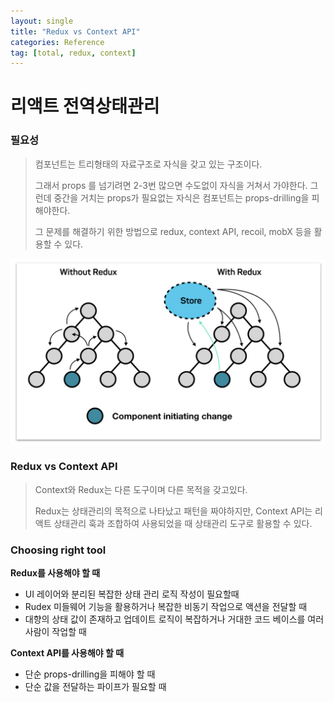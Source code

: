```yaml
---
layout: single
title: "Redux vs Context API"
categories: Reference
tag: [total, redux, context]
---
```


# 리액트 전역상태관리

### 필요성

> 컴포넌트는 트리형태의 자료구조로 자식을 갖고 있는 구조이다.
>
> 그래서 props 를 넘기려면 2-3번 많으면 수도없이 자식을 거쳐서 가야한다. 그런데 중간을 거치는 props가 필요없는 자식은 컴포넌트는 props-drilling을 피해야한다.
>
> 그 문제를 해결하기 위한 방법으로 redux, context API, recoil, mobX 등을 활용할 수 있다.

![screencapture-0420528](/images/screencapture2.png)

### Redux vs Context API

> Context와 Redux는 다른 도구이며 다른 목적을 갖고있다.
>
> Redux는 상태관리의 목적으로 나타났고 패턴을 짜야하지만, Context API는 리액트 상태관리 훅과 조합하여 사용되었을 때 상태관리 도구로 활용할 수 있다.

### Choosing right tool

**Redux를 사용해야 할 때**

- UI 레이어와 분리된 복잡한 상태 관리 로직 작성이 필요할때
- Rudex 미들웨어 기능을 활용하거나 복잡한 비동기 작업으로 액션을 전달할 때
- 대향의 상태 값이 존재하고 업데이트 로직이 복잡하거나 거대한 코드 베이스를 여러 사람이 작업할 때

**Context API를 사용해야 할 때**

- 단순 props-drilling을 피해야 할 때
- 단순 값을 전달하는 파이프가 필요할 때
